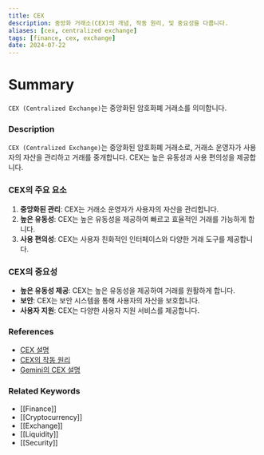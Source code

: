 ```yaml
---
title: CEX
description: 중앙화 거래소(CEX)의 개념, 작동 원리, 및 중요성을 다룹니다.
aliases: [cex, centralized exchange]
tags: [finance, cex, exchange]
date: 2024-07-22
---
```

# Summary

`CEX (Centralized Exchange)`는 중앙화된 암호화폐 거래소를 의미합니다.

### Description

`CEX (Centralized Exchange)`는 중앙화된 암호화폐 거래소로, 거래소 운영자가 사용자의 자산을 관리하고 거래를 중개합니다. CEX는 높은 유동성과 사용 편의성을 제공합니다.

### CEX의 주요 요소

1. **중앙화된 관리**: CEX는 거래소 운영자가 사용자의 자산을 관리합니다.
2. **높은 유동성**: CEX는 높은 유동성을 제공하여 빠르고 효율적인 거래를 가능하게 합니다.
3. **사용 편의성**: CEX는 사용자 친화적인 인터페이스와 다양한 거래 도구를 제공합니다.

### CEX의 중요성

- **높은 유동성 제공**: CEX는 높은 유동성을 제공하여 거래를 원활하게 합니다.
- **보안**: CEX는 보안 시스템을 통해 사용자의 자산을 보호합니다.
- **사용자 지원**: CEX는 다양한 사용자 지원 서비스를 제공합니다.

### References

- [CEX 설명](https://en.wikipedia.org/wiki/Cryptocurrency_exchange)
- [CEX의 작동 원리](https://www.investopedia.com/terms/c/centralized_exchange.asp)
- [Gemini의 CEX 설명](https://www.gemini.com/cryptopedia/search?query=cex)

### Related Keywords

- [[Finance]]
- [[Cryptocurrency]]
- [[Exchange]]
- [[Liquidity]]
- [[Security]]
